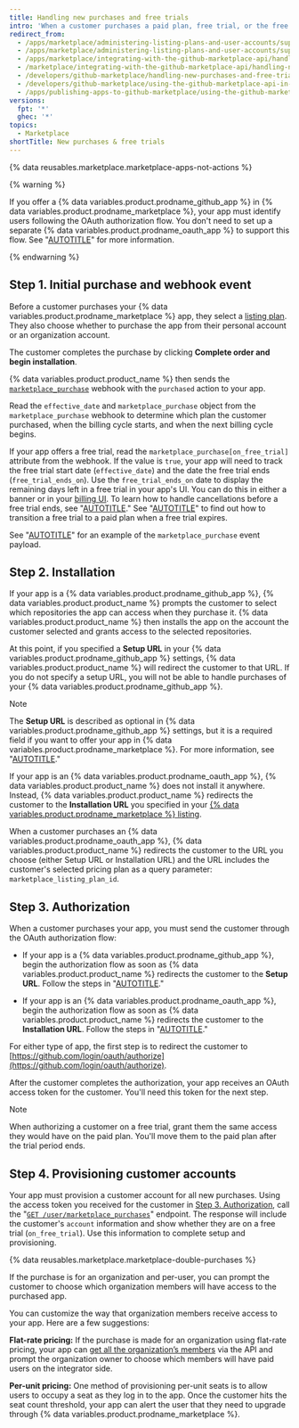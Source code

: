 ```yaml
---
title: Handling new purchases and free trials
intro: 'When a customer purchases a paid plan, free trial, or the free version of your {% data variables.product.prodname_marketplace %} app, you''ll receive the [`marketplace_purchase` event](/marketplace/integrating-with-the-github-marketplace-api/github-marketplace-webhook-events) webhook with the `purchased` action, which kicks off the purchasing flow.'
redirect_from:
  - /apps/marketplace/administering-listing-plans-and-user-accounts/supporting-purchase-plans-for-github-apps
  - /apps/marketplace/administering-listing-plans-and-user-accounts/supporting-purchase-plans-for-oauth-apps
  - /apps/marketplace/integrating-with-the-github-marketplace-api/handling-new-purchases-and-free-trials
  - /marketplace/integrating-with-the-github-marketplace-api/handling-new-purchases-and-free-trials
  - /developers/github-marketplace/handling-new-purchases-and-free-trials
  - /developers/github-marketplace/using-the-github-marketplace-api-in-your-app/handling-new-purchases-and-free-trials
  - /apps/publishing-apps-to-github-marketplace/using-the-github-marketplace-api-in-your-app/handling-new-purchases-and-free-trials
versions:
  fpt: '*'
  ghec: '*'
topics:
  - Marketplace
shortTitle: New purchases & free trials
---
```


{% data reusables.marketplace.marketplace-apps-not-actions %}

{% warning %}

If you offer a {% data variables.product.prodname_github_app %} in {% data variables.product.prodname_marketplace %}, your app must identify users following the OAuth authorization flow. You don't need to set up a separate {% data variables.product.prodname_oauth_app %} to support this flow. See "[AUTOTITLE](/apps/creating-github-apps/authenticating-with-a-github-app/authenticating-with-a-github-app-on-behalf-of-a-user)" for more information.

{% endwarning %}

## Step 1. Initial purchase and webhook event

Before a customer purchases your {% data variables.product.prodname_marketplace %} app, they select a [listing plan](/apps/github-marketplace/selling-your-app-on-github-marketplace/pricing-plans-for-github-marketplace-apps). They also choose whether to purchase the app from their personal account or an organization account.

The customer completes the purchase by clicking **Complete order and begin installation**.

{% data variables.product.product_name %} then sends the [`marketplace_purchase`](/webhooks/webhook-events-and-payloads#marketplace_purchase) webhook with the `purchased` action to your app.

Read the `effective_date` and `marketplace_purchase` object from the `marketplace_purchase` webhook to determine which plan the customer purchased, when the billing cycle starts, and when the next billing cycle begins.

If your app offers a free trial, read the `marketplace_purchase[on_free_trial]` attribute from the webhook. If the value is `true`, your app will need to track the free trial start date (`effective_date`) and the date the free trial ends (`free_trial_ends_on`). Use the `free_trial_ends_on` date to display the remaining days left in a free trial in your app's UI. You can do this in either a banner or in your [billing UI](/apps/github-marketplace/selling-your-app-on-github-marketplace/billing-customers#providing-billing-services-in-your-apps-ui). To learn how to handle cancellations before a free trial ends, see "[AUTOTITLE](/apps/github-marketplace/using-the-github-marketplace-api-in-your-app/handling-plan-cancellations)." See "[AUTOTITLE](/apps/github-marketplace/using-the-github-marketplace-api-in-your-app/handling-plan-changes)" to find out how to transition a free trial to a paid plan when a free trial expires.

See "[AUTOTITLE](/apps/github-marketplace/using-the-github-marketplace-api-in-your-app/webhook-events-for-the-github-marketplace-api)" for an example of the `marketplace_purchase` event payload.

## Step 2. Installation

If your app is a {% data variables.product.prodname_github_app %}, {% data variables.product.product_name %} prompts the customer to select which repositories the app can access when they purchase it. {% data variables.product.product_name %} then installs the app on the account the customer selected and grants access to the selected repositories.

At this point, if you specified a **Setup URL** in your {% data variables.product.prodname_github_app %} settings, {% data variables.product.product_name %} will redirect the customer to that URL. If you do not specify a setup URL, you will not be able to handle purchases of your {% data variables.product.prodname_github_app %}.

> [!NOTE]
> The **Setup URL** is described as optional in {% data variables.product.prodname_github_app %} settings, but it is a required field if you want to offer your app in {% data variables.product.prodname_marketplace %}. For more information, see "[AUTOTITLE](/apps/creating-github-apps/registering-a-github-app/about-the-setup-url)."

If your app is an {% data variables.product.prodname_oauth_app %}, {% data variables.product.product_name %} does not install it anywhere. Instead, {% data variables.product.product_name %} redirects the customer to the **Installation URL** you specified in your [{% data variables.product.prodname_marketplace %} listing](/apps/github-marketplace/listing-an-app-on-github-marketplace/writing-a-listing-description-for-your-app#listing-urls).

When a customer purchases an {% data variables.product.prodname_oauth_app %}, {% data variables.product.product_name %} redirects the customer to the URL you choose (either Setup URL or Installation URL) and the URL includes the customer's selected pricing plan as a query parameter: `marketplace_listing_plan_id`.

## Step 3. Authorization

When a customer purchases your app, you must send the customer through the OAuth authorization flow:

* If your app is a {% data variables.product.prodname_github_app %}, begin the authorization flow as soon as {% data variables.product.product_name %} redirects the customer to the **Setup URL**. Follow the steps in "[AUTOTITLE](/apps/creating-github-apps/authenticating-with-a-github-app/authenticating-with-a-github-app-on-behalf-of-a-user)."

* If your app is an {% data variables.product.prodname_oauth_app %}, begin the authorization flow as soon as {% data variables.product.product_name %} redirects the customer to the **Installation URL**. Follow the steps in "[AUTOTITLE](/apps/oauth-apps/building-oauth-apps/authorizing-oauth-apps)."

For either type of app, the first step is to redirect the customer to [https://github.com/login/oauth/authorize](https://github.com/login/oauth/authorize).

After the customer completes the authorization, your app receives an OAuth access token for the customer. You'll need this token for the next step.

> [!NOTE]
> When authorizing a customer on a free trial, grant them the same access they would have on the paid plan. You'll move them to the paid plan after the trial period ends.

## Step 4. Provisioning customer accounts

Your app must provision a customer account for all new purchases. Using the access token you received for the customer in [Step 3. Authorization](#step-3-authorization), call the "[`GET /user/marketplace_purchases`](/rest/apps/marketplace#list-subscriptions-for-the-authenticated-user)" endpoint. The response will include the customer's `account` information and show whether they are on a free trial (`on_free_trial`). Use this information to complete setup and provisioning.

{% data reusables.marketplace.marketplace-double-purchases %}

If the purchase is for an organization and per-user, you can prompt the customer to choose which organization members will have access to the purchased app.

You can customize the way that organization members receive access to your app. Here are a few suggestions:

**Flat-rate pricing:** If the purchase is made for an organization using flat-rate pricing, your app can [get all the organization’s members](/rest/orgs/members#list-organization-members) via the API and prompt the organization owner to choose which members will have paid users on the integrator side.

**Per-unit pricing:** One method of provisioning per-unit seats is to allow users to occupy a seat as they log in to the app. Once the customer hits the seat count threshold, your app can alert the user that they need to upgrade through {% data variables.product.prodname_marketplace %}.
